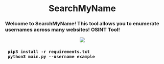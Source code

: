 <div align="center"> <h1> SearchMyName </h1></div>
<h3> Welcome to SearchMyName! This tool allows you to enumerate usernames across many websites! OSINT Tool! </h3>
<div align="center"> <img src="https://media2.giphy.com/media/H6E7CjSrSVWhgEV7E8/giphy.gif?cid=ecf05e478pm9qylq0bjnj9002lkilqx1yb032v8x58tik2nx&rid=giphy.gif&ct=s"></div>
<div>
  <h3>
<pre><code> pip3 install -r requirements.txt </code>
<code> python3 main.py --username example</code></pre>
  </h3>
</div>
